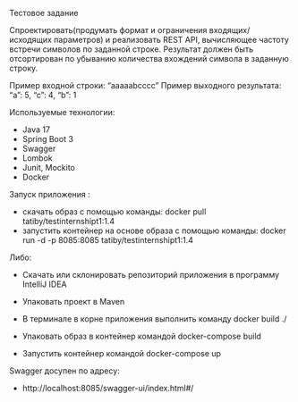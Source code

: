 Тестовое задание

Спроектировать(продумать формат и ограничения входящих/исходящих параметров) и реализовать REST API, вычисляющее частоту встречи символов по заданной строке. Результат должен быть отсортирован по убыванию количества вхождений символа в заданную строку.

Пример входной строки: “aaaaabcccc”
Пример выходного результата: “a”: 5, “c”: 4, “b”: 1

Используемые технологии:
- Java 17
- Spring Boot 3
- Swagger
- Lombok
- Junit, Mockito
- Docker

Запуск приложения :

- скачать образ с помощью команды: docker pull tatiby/testinternshipt1:1.4
- запустить контейнер на основе образа с помощью команды: docker run -d -p 8085:8085 tatiby/testinternshipt1:1.4

Либо:

- Скачать или склонировать репозиторий приложения в программу IntelliJ IDEA

- Упаковать проект в Maven

- В терминале в корне приложения выполнить команду docker build ./

- Упаковать образ в контейнер командой docker-compose build

- Запустить контейнер командой docker-compose up


Swagger досупен по адресу:
- http://localhost:8085/swagger-ui/index.html#/